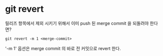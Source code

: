 # git revert
릴리즈 항목에서 제외 시키기 위해서 이미 push 된 merge commit 을 되돌려야 한다면?  

```
git revert -m 1 <merge-commit>
```
'-m 1' 옵션은 merge commit 의 바로 전 커밋으로 revert 한다.   


